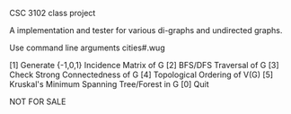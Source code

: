 CSC 3102 class project

A implementation and tester for various di-graphs and undirected graphs. 

Use command line arguments cities#.wug

  [1] Generate {-1,0,1} Incidence Matrix of G
  [2] BFS/DFS Traversal of G
  [3] Check Strong Connectedness of G
  [4] Topological Ordering of V(G)
  [5] Kruskal's Minimum Spanning Tree/Forest in G
  [0] Quit

NOT FOR SALE
